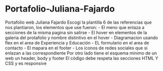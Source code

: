 # Portafolio-Juliana-Fajardo
Portafolio web Juliana Fajardo 
Escogi la plantilla 6 de las referencias que nos plantiaron, 
los elementos que use fueron: - El meno que enlaza a secciones de la misma pagina sin salirse
                              - El hover en elementos de la galeria del protafolio y nombre distintivo en el hover
                              - Diagramacion usando flex en el area de Experiencia y Educación
                              - EL formulario en el area de contacto 
                              - El mapara en el footer
                              - Los iconos de redes sociales que si enlazan a las correspondiente
Por otro lado  tiene el esquema minimo de un web un header, body y footer
El código debe respeta las secciones HTML Y CSS y es responsive
